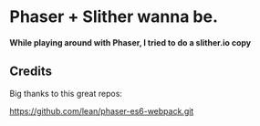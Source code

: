 # Phaser + Slither wanna be.

#### While playing around with Phaser, I tried to do a slither.io copy

## Credits
Big thanks to this great repos:

https://github.com/lean/phaser-es6-webpack.git
